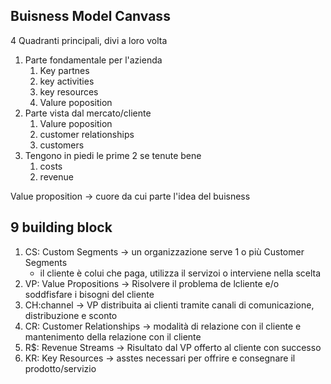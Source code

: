 ## Buisness Model Canvass
4 Quadranti principali, divi a loro volta
1. Parte fondamentale per l'azienda
	1. Key partnes
	2. key activities
	3. key resources
	4. Valure poposition
2.  Parte vista dal mercato/cliente
	1. Valure poposition
	2. customer relationships
	3. customers
4. Tengono in piedi le prime 2 se tenute bene
	1. costs
	1. revenue

Value proposition -> cuore da cui parte l'idea del buisness

## 9 building block
1. CS: Custom Segments -> un organizzazione serve 1 o più Customer Segments
	- il cliente è colui che paga, utilizza il servizoi o interviene nella scelta 
2. VP: Value Propositions -> Risolvere il problema de lcliente e/o soddfisfare i bisogni del cliente
3. CH:channel -> VP distribuita ai clienti tramite canali di comunicazione, distribuzione e sconto
4. CR: Customer Relationships -> modalità di relazione con il cliente e mantenimento della relazione con il cliente
5. R$: Revenue Streams -> Risultato dal VP offerto al cliente con successo
6. KR: Key Resources -> asstes necessari per offrire e consegnare il prodotto/servizio
